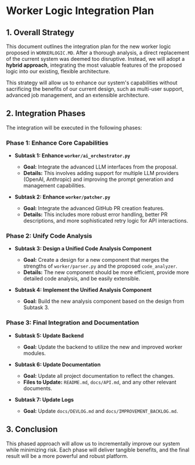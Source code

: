 # Worker Logic Integration Plan

## 1. Overall Strategy

This document outlines the integration plan for the new worker logic proposed in `WORKERLOGIC.MD`. After a thorough analysis, a direct replacement of the current system was deemed too disruptive. Instead, we will adopt a **hybrid approach**, integrating the most valuable features of the proposed logic into our existing, flexible architecture.

This strategy will allow us to enhance our system's capabilities without sacrificing the benefits of our current design, such as multi-user support, advanced job management, and an extensible architecture.

## 2. Integration Phases

The integration will be executed in the following phases:

### Phase 1: Enhance Core Capabilities

- **Subtask 1: Enhance `worker/ai_orchestrator.py`**
  - **Goal:** Integrate the advanced LLM interfaces from the proposal.
  - **Details:** This involves adding support for multiple LLM providers (OpenAI, Anthropic) and improving the prompt generation and management capabilities.

- **Subtask 2: Enhance `worker/patcher.py`**
  - **Goal:** Integrate the advanced GitHub PR creation features.
  - **Details:** This includes more robust error handling, better PR descriptions, and more sophisticated retry logic for API interactions.

### Phase 2: Unify Code Analysis

- **Subtask 3: Design a Unified Code Analysis Component**
  - **Goal:** Create a design for a new component that merges the strengths of `worker/parser.py` and the proposed `code_analyzer`.
  - **Details:** The new component should be more efficient, provide more detailed code analysis, and be easily extensible.

- **Subtask 4: Implement the Unified Analysis Component**
  - **Goal:** Build the new analysis component based on the design from Subtask 3.

### Phase 3: Final Integration and Documentation

- **Subtask 5: Update Backend**
  - **Goal:** Update the backend to utilize the new and improved worker modules.

- **Subtask 6: Update Documentation**
  - **Goal:** Update all project documentation to reflect the changes.
  - **Files to Update:** `README.md`, `docs/API.md`, and any other relevant documents.

- **Subtask 7: Update Logs**
  - **Goal:** Update `docs/DEVLOG.md` and `docs/IMPROVEMENT_BACKLOG.md`.

## 3. Conclusion

This phased approach will allow us to incrementally improve our system while minimizing risk. Each phase will deliver tangible benefits, and the final result will be a more powerful and robust platform.